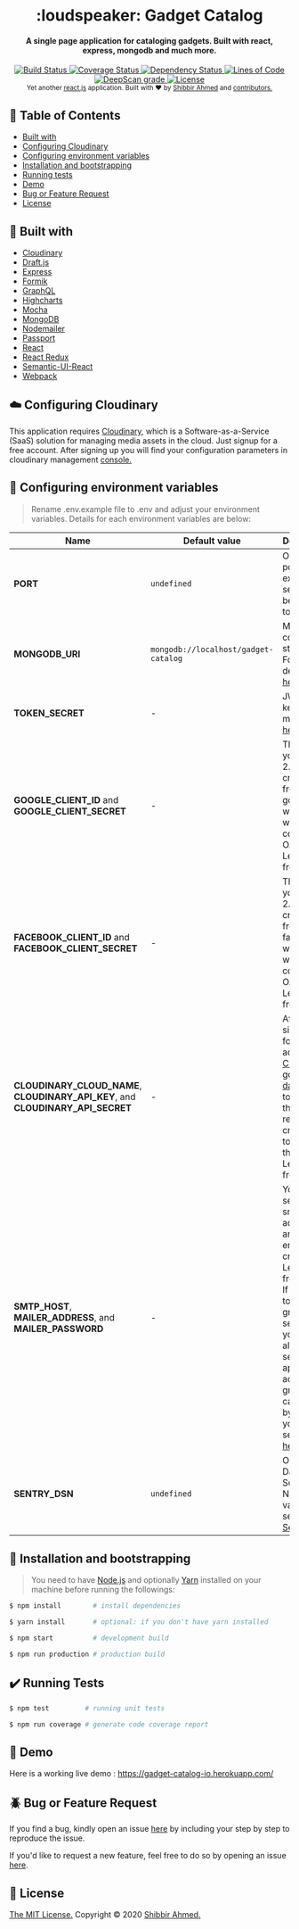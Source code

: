 <h1 align="center">
    :loudspeaker: Gadget Catalog
</h1>

<h4 align="center">A single page application for cataloging gadgets. Built with react, express, mongodb and much more.</h4>

<div align="center">
    <a href="https://travis-ci.com/shibbir/gadget-catalog">
        <img src="https://travis-ci.com/shibbir/gadget-catalog.svg?branch=master" alt="Build Status"/>
    </a>
    <a href="https://coveralls.io/github/shibbir/gadget-catalog?branch=master">
        <img src="https://coveralls.io/repos/github/shibbir/gadget-catalog/badge.svg?branch=master" alt="Coverage Status"/>
    </a>
    <a href="https://david-dm.org/shibbir/gadget-catalog">
        <img src="https://david-dm.org/shibbir/gadget-catalog.svg" alt="Dependency Status"/>
    </a>
    <a href="https://sonarcloud.io/dashboard?id=shibbir_gadget-catalog">
        <img src="https://sonarcloud.io/api/project_badges/measure?project=shibbir_gadget-catalog&metric=ncloc" alt="Lines of Code"/>
    </a>
    <a href="https://deepscan.io/dashboard#view=project&tid=5649&pid=7486&bid=76909">
        <img src="https://deepscan.io/api/teams/5649/projects/7486/branches/76909/badge/grade.svg" alt="DeepScan grade">
    </a>
    <a href="https://opensource.org/licenses/MIT">
        <img src="https://img.shields.io/badge/license-MIT-blue.svg" alt="License"/>
    </a>
</div>

<div align="center">
    <sub>Yet another <a href="https://reactjs.org/">react.js</a> application. Built with ❤︎ by
    <a href="https://twitter.com/shibbir_io">Shibbir Ahmed</a> and
    <a href="https://github.com/shibbir/gadget-catalog/graphs/contributors">
        contributors.
    </a>
</div>

## :bookmark: Table of Contents
- [Built with](#hammer-built-with)
- [Configuring Cloudinary](#cloud-configuring-cloudinary)
- [Configuring environment variables](#key-configuring-environment-variables)
- [Installation and bootstrapping](#rocket-installation-and-bootstrapping)
- [Running tests](#heavy_check_mark-running-tests)
- [Demo](#flashlight-demo)
- [Bug or Feature Request](#beetle-bug-or-feature-request)
- [License](#memo-License)

## :hammer: Built with
- [Cloudinary](https://cloudinary.com/)
- [Draft.js](https://draftjs.org/)
- [Express](https://expressjs.com/)
- [Formik](https://jaredpalmer.com/formik/)
- [GraphQL](https://graphql.org/)
- [Highcharts](https://www.highcharts.com/)
- [Mocha](https://mochajs.org/)
- [MongoDB](https://www.mongodb.com/)
- [Nodemailer](https://nodemailer.com/)
- [Passport](http://passportjs.org/)
- [React](https://reactjs.org/)
- [React Redux](https://react-redux.js.org/)
- [Semantic-UI-React](https://react.semantic-ui.com/)
- [Webpack](https://webpack.js.org/)

## :cloud: Configuring Cloudinary
This application requires [Cloudinary](https://cloudinary.com/), which is a Software-as-a-Service (SaaS) solution for managing media assets in the cloud. Just signup for a free account. After signing up you will find your configuration parameters in cloudinary management [console.](https://cloudinary.com/console)

## :key: Configuring environment variables
> Rename .env.example file to .env and adjust your environment variables. Details for each environment variables are below:
 
Name | Default value | Description
------------ | ------------- | -------------
**PORT** | `undefined` | On which port express server will be running to
**MONGODB_URI** | `mongodb://localhost/gadget-catalog` | MongoDB connection string URI. For more details visit [here](https://docs.mongodb.com/manual/reference/connection-string/).
**TOKEN_SECRET** | - | JWT secret key. Learn more from [here](https://jwt.io/introduction/).
**GOOGLE_CLIENT_ID** and **GOOGLE_CLIENT_SECRET** | - | These are you OAuth 2.0 client credentials from google which you will need to configure OAuth 2.0. Learn more from [here](https://developers.google.com/identity/protocols/OAuth2).
**FACEBOOK_CLIENT_ID** and **FACEBOOK_CLIENT_SECRET** | - | These are you OAuth 2.0 client credentials from facebook which you will need to configure OAuth 2.0. Learn more from [here](https://developers.facebook.com/docs/facebook-login/manually-build-a-login-flow).
**CLOUDINARY_CLOUD_NAME**, **CLOUDINARY_API_KEY**, and **CLOUDINARY_API_SECRET** | - | After signing up for a free account in [Cloudinary](https://cloudinary.com/), go to your [dashboard](https://cloudinary.com/console) to obtain the required credentials to access their api. Learn more from [here](https://cloudinary.com/documentation).
**SMTP_HOST**, **MAILER_ADDRESS**, and **MAILER_PASSWORD** | - | Your mail server's smtp address and your email credentials. Learn more from [here](https://nodemailer.com/smtp/). If you want to use gmail to send emails you have to allow non secure apps to access gmail. You can do this by going to your gmail settings [here](https://myaccount.google.com/lesssecureapps).
**SENTRY_DSN** | `undefined` | Optional: Data Source Name(DSN) value for setting up [Sentry](https://sentry.io/welcome/)

## :rocket: Installation and bootstrapping
> You need to have [Node.js](https://nodejs.org/en/) and optionally [Yarn](https://yarnpkg.com/lang/en/) installed on your machine before running the followings:

```bash
$ npm install        # install dependencies

$ yarn install       # optional: if you don't have yarn installed

$ npm start          # development build

$ npm run production # production build
```

## :heavy_check_mark: Running Tests
```bash
$ npm test         # running unit tests

$ npm run coverage # generate code coverage report
```

## :flashlight: Demo
Here is a working live demo :  https://gadget-catalog-io.herokuapp.com/

## :beetle: Bug or Feature Request
If you find a bug, kindly open an issue [here](https://github.com/shibbir/gadget-catalog/issues/new) by including your step by step to reproduce the issue.

If you'd like to request a new feature, feel free to do so by opening an issue [here](https://github.com/shibbir/gadget-catalog/issues/new).

## :memo: License
<a href="https://opensource.org/licenses/MIT">The MIT License.</a> Copyright &copy; 2020 [Shibbir Ahmed.](https://shibbir.io/)
